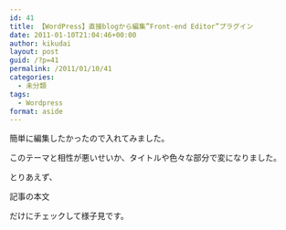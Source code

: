 ```yaml
---
id: 41
title: 【WordPress】直接blogから編集”Front-end Editor”プラグイン
date: 2011-01-10T21:04:46+00:00
author: kikudai
layout: post
guid: /?p=41
permalink: /2011/01/10/41
categories:
  - 未分類
tags:
  - Wordpress
format: aside
---
```

簡単に編集したかったので入れてみました。
  
このテーマと相性が悪いせいか、タイトルや色々な部分で変になりました。
  
とりあえず、

記事の本文

だけにチェックして様子見です。